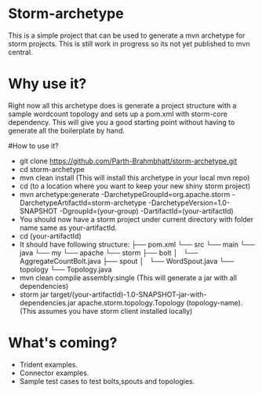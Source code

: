 # Storm-archetype
This is a simple project that can be used to generate a mvn archetype for storm projects. This is still work in progress
so its not yet published to mvn central.

# Why use it?
Right now all this archetype does is generate a project structure with a sample wordcount topology and sets up a pom.xml
with storm-core dependency. This will give you a good starting point without having to generate all the boilerplate by hand.

#How to use it?
* git clone https://github.com/Parth-Brahmbhatt/storm-archetype.git
* cd storm-archetype
* mvn clean install (This will install this archetype in your local mvn repo)
* cd (to a location where you want to keep your new shiny storm project)
* mvn archetype:generate -DarchetypeGroupId=org.apache.storm -DarchetypeArtifactId=storm-archetype -DarchetypeVersion=1.0-SNAPSHOT  -DgroupId=(your-group) -DartifactId=(your-artifactId)
* You should now have a storm project under current directory with folder name same as your-artifactId.
* cd (your-artifactId)
* It should have following structure:
├── pom.xml
└── src
    └── main
        └── java
            └── my
                └── apache
                    └── storm
                        ├── bolt
                        │   └── AggregateCountBolt.java
                        ├── spout
                        │   └── WordSpout.java
                        └── topology
                            └── Topology.java
* mvn clean compile assembly:single (This will generate a jar with all dependencies)
* storm jar target/(your-artifactId)-1.0-SNAPSHOT-jar-with-dependencies.jar apache.storm.topology.Topology (topology-name). (This assumes you have storm client installed locally)

# What's coming?
* Trident examples.
* Connector examples.
* Sample test cases to test bolts,spouts and topologies.
